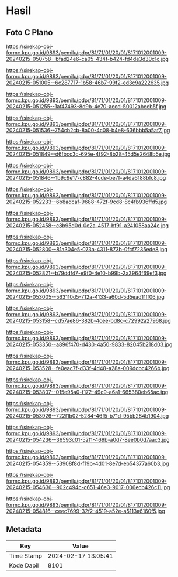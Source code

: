 # Hasil

## Foto C Plano

https://sirekap-obj-formc.kpu.go.id/9893/pemilu/pdpr/81/71/01/20/01/8171012001009-20240215-050758--bfad24e6-ca05-434f-b424-fd4de3d30c1c.jpg

https://sirekap-obj-formc.kpu.go.id/9893/pemilu/pdpr/81/71/01/20/01/8171012001009-20240215-051005--6c287717-1b58-46b7-99f2-ed3c9a222635.jpg

https://sirekap-obj-formc.kpu.go.id/9893/pemilu/pdpr/81/71/01/20/01/8171012001009-20240215-051255--1af47493-8d9b-4e70-aecd-50012abeeb5f.jpg

https://sirekap-obj-formc.kpu.go.id/9893/pemilu/pdpr/81/71/01/20/01/8171012001009-20240215-051536--754cb2cb-8a00-4c08-b4e8-636bbb5a5af7.jpg

https://sirekap-obj-formc.kpu.go.id/9893/pemilu/pdpr/81/71/01/20/01/8171012001009-20240215-051849--d6fbcc3c-695e-4f92-8b28-45d5e2648b5e.jpg

https://sirekap-obj-formc.kpu.go.id/9893/pemilu/pdpr/81/71/01/20/01/8171012001009-20240215-051846--1b9c9e17-c882-4cde-be7f-a4da6188bfc8.jpg

https://sirekap-obj-formc.kpu.go.id/9893/pemilu/pdpr/81/71/01/20/01/8171012001009-20240215-052233--6b8adcaf-9688-472f-9cd8-8c4fb936ffd5.jpg

https://sirekap-obj-formc.kpu.go.id/9893/pemilu/pdpr/81/71/01/20/01/8171012001009-20240215-052458--c8b95d0d-0c2a-4517-bf91-a241058aa24c.jpg

https://sirekap-obj-formc.kpu.go.id/9893/pemilu/pdpr/81/71/01/20/01/8171012001009-20240215-052800--81a304e5-073a-4311-873b-0fcf7235ede8.jpg

https://sirekap-obj-formc.kpu.go.id/9893/pemilu/pdpr/81/71/01/20/01/8171012001009-20240215-052821--b79ddf47-e9f0-4e10-b99b-2a3964f69ef3.jpg

https://sirekap-obj-formc.kpu.go.id/9893/pemilu/pdpr/81/71/01/20/01/8171012001009-20240215-053005--563110d5-712a-4133-a60d-5d5ead11ff06.jpg

https://sirekap-obj-formc.kpu.go.id/9893/pemilu/pdpr/81/71/01/20/01/8171012001009-20240215-053158--cd57ae86-382b-4cee-bd8c-c72992a27968.jpg

https://sirekap-obj-formc.kpu.go.id/9893/pemilu/pdpr/81/71/01/20/01/8171012001009-20240215-053350--a896f470-d430-4a50-9833-82045b218d03.jpg

https://sirekap-obj-formc.kpu.go.id/9893/pemilu/pdpr/81/71/01/20/01/8171012001009-20240215-053528--fe0eac7f-d33f-4d48-a28a-009dcbc4266b.jpg

https://sirekap-obj-formc.kpu.go.id/9893/pemilu/pdpr/81/71/01/20/01/8171012001009-20240215-053807--015e95a0-f172-49c9-a6a1-665380eb65ac.jpg

https://sirekap-obj-formc.kpu.go.id/9893/pemilu/pdpr/81/71/01/20/01/8171012001009-20240215-053926--722f1b02-5284-46f5-b71d-95bb284b1904.jpg

https://sirekap-obj-formc.kpu.go.id/9893/pemilu/pdpr/81/71/01/20/01/8171012001009-20240215-054236--36593c01-52f1-469b-a0d7-8ee0b0d7aac3.jpg

https://sirekap-obj-formc.kpu.go.id/9893/pemilu/pdpr/81/71/01/20/01/8171012001009-20240215-054359--53908f8d-f19b-4d01-8e7d-eb54377a60b3.jpg

https://sirekap-obj-formc.kpu.go.id/9893/pemilu/pdpr/81/71/01/20/01/8171012001009-20240215-054636--902c494c-c651-46e3-9017-006ecb426c11.jpg

https://sirekap-obj-formc.kpu.go.id/9893/pemilu/pdpr/81/71/01/20/01/8171012001009-20240215-054816--ceec7699-32f2-4519-a52e-a5113a6160f5.jpg


## Metadata

| Key        | Value               |
| ---------- | ------------------- |
| Time Stamp | 2024-02-17 13:05:41 |
| Kode Dapil | 8101                |



